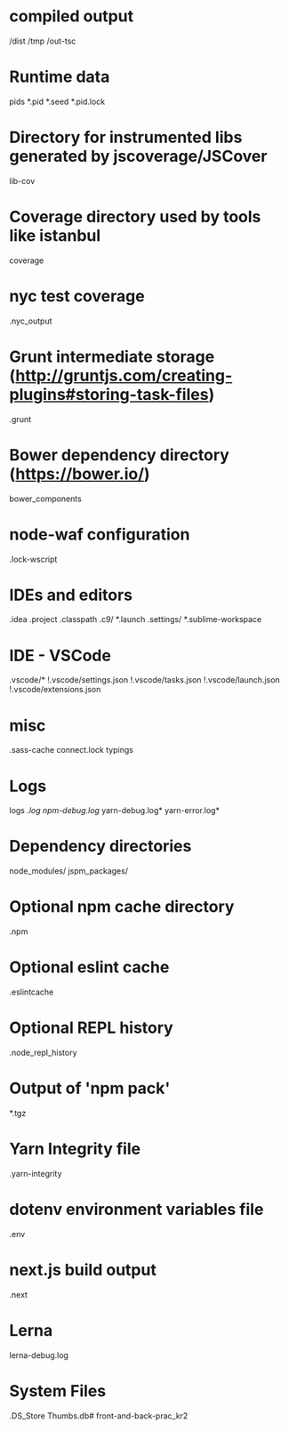 # compiled output
/dist
/tmp
/out-tsc

# Runtime data
pids
*.pid
*.seed
*.pid.lock

# Directory for instrumented libs generated by jscoverage/JSCover
lib-cov

# Coverage directory used by tools like istanbul
coverage

# nyc test coverage
.nyc_output

# Grunt intermediate storage (http://gruntjs.com/creating-plugins#storing-task-files)
.grunt

# Bower dependency directory (https://bower.io/)
bower_components

# node-waf configuration
.lock-wscript

# IDEs and editors
.idea
.project
.classpath
.c9/
*.launch
.settings/
*.sublime-workspace

# IDE - VSCode
.vscode/*
!.vscode/settings.json
!.vscode/tasks.json
!.vscode/launch.json
!.vscode/extensions.json

# misc
.sass-cache
connect.lock
typings

# Logs
logs
*.log
npm-debug.log*
yarn-debug.log*
yarn-error.log*


# Dependency directories
node_modules/
jspm_packages/

# Optional npm cache directory
.npm

# Optional eslint cache
.eslintcache

# Optional REPL history
.node_repl_history

# Output of 'npm pack'
*.tgz

# Yarn Integrity file
.yarn-integrity

# dotenv environment variables file
.env

# next.js build output
.next

# Lerna
lerna-debug.log

# System Files
.DS_Store
Thumbs.db#   f r o n t - a n d - b a c k - p r a c _ k r 2  
 